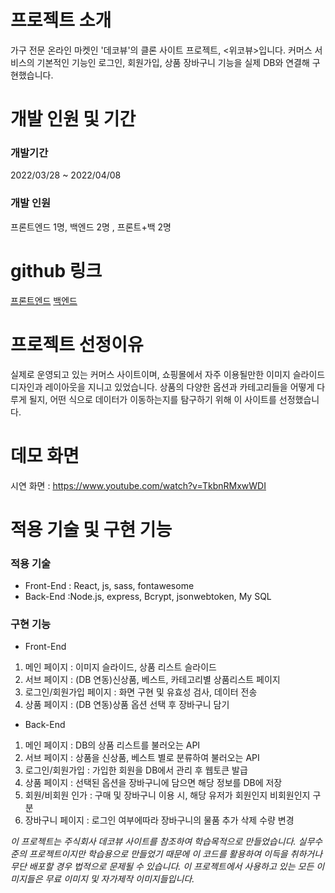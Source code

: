 # 프로젝트 소개

가구 전문 온라인 마켓인 '데코뷰'의 클론 사이트 프로젝트,
<위코뷰>입니다. 커머스 서비스의 기본적인 기능인 로그인, 회원가입, 상품 장바구니 기능을 실제 DB와 연결해 구현했습니다.

# 개발 인원 및 기간

### 개발기간

2022/03/28 ~ 2022/04/08

### 개발 인원

프론트엔드 1명, 백엔드 2명 , 프론트+백 2명

# github 링크

[프론트엔드](https://github.com/wecode-bootcamp-korea/justcode-4-1st-win2mac3-front.git)
[백엔드](https://github.com/wecode-bootcamp-korea/justcode-4-1st-win2mac3-back.git)

# 프로젝트 선정이유

실제로 운영되고 있는 커머스 사이트이며, 쇼핑몰에서 자주 이용될만한 이미지 슬라이드 디자인과 레이아웃을 지니고 있었습니다.
상품의 다양한 옵션과 카테고리들을 어떻게 다루게 될지, 어떤 식으로 데이터가 이동하는지를 탐구하기 위해 이 사이트를 선정했습니다.

# 데모 화면

시연 화면 : https://www.youtube.com/watch?v=TkbnRMxwWDI

# 적용 기술 및 구현 기능

### 적용 기술

- Front-End : React, js, sass, fontawesome
- Back-End :Node.js, express, Bcrypt, jsonwebtoken, My SQL

### 구현 기능

- Front-End

1. 메인 페이지 : 이미지 슬라이드, 상품 리스트 슬라이드
2. 서브 페이지 : (DB 연동)신상품, 베스트, 카테고리별 상품리스트 페이지
3. 로그인/회원가입 페이지 : 화면 구현 및 유효성 검사, 데이터 전송
4. 상품 페이지 : (DB 연동)상품 옵션 선택 후 장바구니 담기

- Back-End

1. 메인 페이지 : DB의 상품 리스트를 불러오는 API
2. 서브 페이지 : 상품을 신상품, 베스트 별로 분류하여 불러오는 API
3. 로그인/회원가입 : 가입한 회원을 DB에서 관리 후 웹토큰 발급
4. 상품 페이지 : 선택된 옵션을 장바구니에 담으면 해당 정보를 DB에 저장
5. 회원/비회원 인가 : 구매 및 장바구니 이용 시, 해당 유저가 회원인지 비회원인지 구분
6. 장바구니 페이지 : 로그인 여부에따라 장바구니의 물품 추가 삭제 수량 변경

_이 프로젝트는 주식회사 데코뷰 사이트를 참조하여 학습목적으로 만들었습니다._
_실무수준의 프로젝트이지만 학습용으로 만들었기 때문에 이 코드를 활용하여 이득을 취하거나 무단 배포할 경우 법적으로 문제될 수 있습니다._
_이 프로젝트에서 사용하고 있는 모든 이미지들은 무료 이미지 및 자가제작 이미지들입니다._
